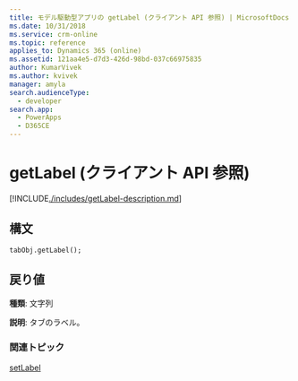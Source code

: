 ```yaml
---
title: モデル駆動型アプリの getLabel (クライアント API 参照) | MicrosoftDocs
ms.date: 10/31/2018
ms.service: crm-online
ms.topic: reference
applies_to: Dynamics 365 (online)
ms.assetid: 121aa4e5-d7d3-426d-98bd-037c66975835
author: KumarVivek
ms.author: kvivek
manager: amyla
search.audienceType:
  - developer
search.app:
  - PowerApps
  - D365CE
---
```

# <a name="getlabel-client-api-reference"></a>getLabel (クライアント API 参照)



[!INCLUDE[./includes/getLabel-description.md](./includes/getLabel-description.md)] 

## <a name="syntax"></a>構文

`tabObj.getLabel();`

## <a name="return-value"></a>戻り値

**種類**: 文字列

**説明**: タブのラベル。

### <a name="related-topics"></a>関連トピック

[setLabel](setLabel.md)


